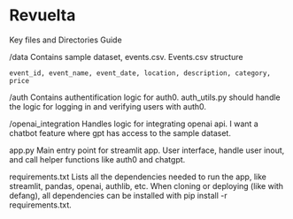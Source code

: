 # Revuelta

Key files and Directories Guide

/data
    Contains sample dataset, events.csv. 
    Events.csv structure 

    event_id, event_name, event_date, location, description, category, price 

/auth
    Contains authentification logic for auth0. auth_utils.py should handle the logic for logging in and verifying users with auth0.

/openai_integration
    Handles logic for integrating openai api. I want a chatbot feature where gpt has access to the sample dataset. 

app.py
    Main entry point for streamlit app. User interface, handle user inout, and call helper functions like auth0 and chatgpt.

requirements.txt 
    Lists all the dependencies needed to run the app, like streamlit, pandas, openai, authlib, etc. When cloning or deploying (like with defang), all dependencies can be installed with pip install -r requirements.txt. 


